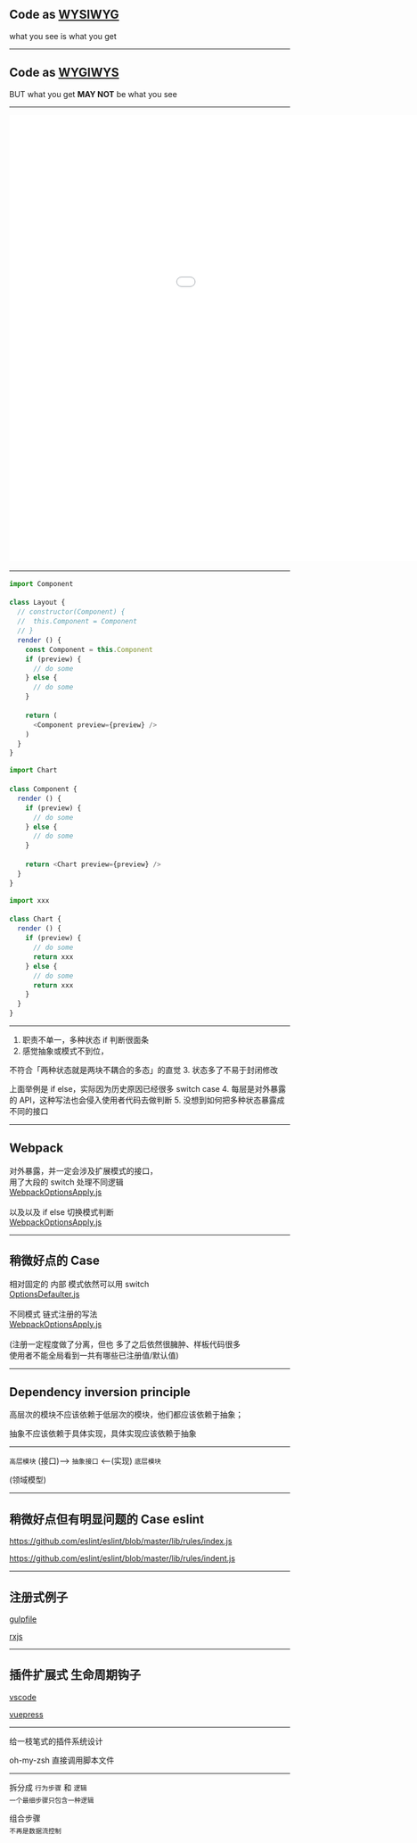 ## Code as <u>WYSIWYG</u>

what you see is what you get

---

## Code as <u>WYGIWYS</u>

BUT what you get **MAY NOT** be what you see

---
<!-- Adblock -->
<!--
player.bilibili.com##DIV[class="bilibili-player-video-recommend"]
player.bilibili.com##DIV[class="bilibili-player-video-pause-panel-container-mask"]
player.bilibili.com##DIV[class="bilibili-player-video-pause-panel-container-qrcode"]
player.bilibili.com##DIV[class="bilibili-player-video-sendjumpbar"]
-->

<iframe 
  src="//player.bilibili.com/player.html?aid=70927579&cid=122892471&page=1&high_quality=1"
  scrolling="no"
  border="0"
  frameborder="no"
  framespacing="0"
  allowfullscreen="true"
  style="width: 1200px; height: 800px"
/>

---

<iframe 
  scrolling="no"
  src="https://codepen.io/zthxxx/embed/YpbrVe?height=265&theme-id=light&default-tab=result" 
  frameborder="no" 
  allowtransparency="true" 
  allowfullscreen="true" 
/>

---

希望：实际逻辑和代码组织有同样的结构

即： 代码希望符合事物自然运行的行为

需要：把实体结构映射到代码结构

---

# DDD

**D**omain **D**riven **D**esign

---

<!--
https://insights.thoughtworks.cn/from-sandwich-to-hexagon/

https://airbrake.io/blog/software-design/domain-driven-design

http://wiki.smallcpp.cn/软件工程/DDD%20领域驱动设计与六边形架构.html
-->

- 领域层（Domain Layer）
- 端口层（Ports Layer）
- 适配器层（Adapters Layer）

---
<div
  style="width: 100%; height: 100%; text-align: center;"
>
<img
  src="./images/DDD-structure.png"
  style="max-width: 100%; max-height: 100%;"
/>
</div>
---

![](./images/DDD-application.jpg)

---

主题：黑 / 白

展示：编辑 / 预览

布局：悬浮 / 磁贴

stateX: A / B / C / ...

...

---

- 每层写 `if` / `else` 判断

- 使用 map 结构

- 状态机 / 策略模式

- 主题化模式

- 控制反转

- 插件模式

---

<iframe width="100%" height="300" src="//jsfiddle.net/zthxxx/6a9c3g45/10/embedded/js/" allowfullscreen="allowfullscreen" allowpaymentrequest frameborder="0"></iframe>

---
<style>
:host .content {
  flex-direction: row;
}

:host .content > pre {
  padding: 40px 0;
  border-right: 1px solid #bbb;
}
:host .content > pre:last-of-type {
  border-right: none;
}
</style>

```js
import Component

class Layout {
  // constructor(Component) {
  //  this.Component = Component
  // }
  render () {
    const Component = this.Component
    if (preview) {
      // do some
    } else {
      // do some
    }
    
    return (
      <Component preview={preview} />
    )
  }
}
```

```js
import Chart

class Component {
  render () {
    if (preview) {
      // do some
    } else {
      // do some
    }
 
    return <Chart preview={preview} />
  }
}
```

```js
import xxx

class Chart {
  render () {
    if (preview) {
      // do some
      return xxx
    } else {
      // do some
      return xxx
    }
  }
}
```

---

1. 职责不单一，多种状态 if 判断很面条
2. 感觉抽象或模式不到位，

  不符合「两种状态就是两块不耦合的多态」的直觉
3. 状态多了不易于封闭修改 

  上面举例是 if else，实际因为历史原因已经很多 switch case
4. 每层是对外暴露的 API，这种写法也会侵入使用者代码去做判断
5. 没想到如何把多种状态暴露成不同的接口

---

## Webpack

对外暴露，并一定会涉及扩展模式的接口，
<br />
用了大段的 switch 处理不同逻辑
<br />
[WebpackOptionsApply.js](https://github.com/webpack/webpack/blob/master/lib/WebpackOptionsApply.js#L73-L197) 
<br />
<br />
以及以及 if else 切换模式判断
<br />
[WebpackOptionsApply.js](https://github.com/webpack/webpack/blob/master/lib/WebpackOptionsApply.js#L328-L375) 

---

## 稍微好点的 Case

相对固定的 内部 模式依然可以用 switch
<br />
[OptionsDefaulter.js](https://github.com/webpack/webpack/blob/master/lib/OptionsDefaulter.js#L75-L117) 
<br />
<br />
不同模式 链式注册的写法
<br />
[WebpackOptionsApply.js](https://github.com/webpack/webpack/blob/master/lib/WebpackOptionsApply.js#L510-L541) 
<br />
<br />
(注册一定程度做了分离，但也
多了之后依然很臃肿、样板代码很多
<br />
使用者不能全局看到一共有哪些已注册值/默认值)

---

## Dependency inversion principle

高层次的模块不应该依赖于低层次的模块，他们都应该依赖于抽象；

抽象不应该依赖于具体实现，具体实现应该依赖于抽象

---

`高层模块` (接口)-->  `抽象接口`  <--(实现) `底层模块`
<br />

(领域模型)


---

## 稍微好点但有明显问题的 Case  eslint 

https://github.com/eslint/eslint/blob/master/lib/rules/index.js

https://github.com/eslint/eslint/blob/master/lib/rules/indent.js

---

## 注册式例子

[gulpfile](https://gist.github.com/zthxxx/bc7c77d0801cf8c1b4265f762bd4f6db#file-gulpfile-js)

[rxjs](https://rxjs.dev/guide/overview)

---

## 插件扩展式 生命周期钩子

[vscode](https://code.visualstudio.com/api/extension-guides/overview)

[vuepress](https://vuepress.vuejs.org/zh/plugin/life-cycle.html#ready)

---

给一枝笔式的插件系统设计

oh-my-zsh  直接调用脚本文件

---

<style>
:host .content > p {
  text-align: center;
}
</style>

拆分成 `行为步骤` 和 `逻辑`
<br />
<sub>一个最细步骤只包含一种逻辑</sub>

组合步骤
<br />
<sub>不再是数据流控制</sub>
